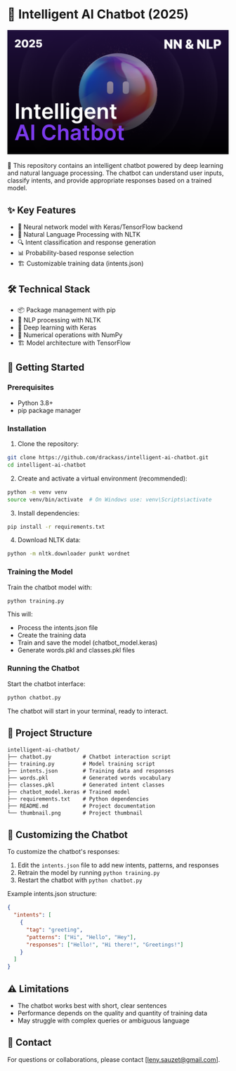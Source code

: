# 💬 Intelligent AI Chatbot (2025)

![Thumbnail](thumbnail.png)

💬 This repository contains an intelligent chatbot powered by deep learning and natural language processing. The chatbot can understand user inputs, classify intents, and provide appropriate responses based on a trained model.

## ✨ Key Features

- 🧠 Neural network model with Keras/TensorFlow backend
- 📝 Natural Language Processing with NLTK
- 🔍 Intent classification and response generation
- 📊 Probability-based response selection
- 🏗️ Customizable training data (intents.json)

## 🛠️ Technical Stack

- 📦 Package management with pip
- 💬 NLP processing with NLTK
- 🧠 Deep learning with Keras
- 🔢 Numerical operations with NumPy
- 🏗️ Model architecture with TensorFlow

## 🚀 Getting Started

### Prerequisites

- Python 3.8+
- pip package manager

### Installation

1. Clone the repository:
```bash
git clone https://github.com/drackass/intelligent-ai-chatbot.git
cd intelligent-ai-chatbot
```

2. Create and activate a virtual environment (recommended):
```bash
python -m venv venv
source venv/bin/activate  # On Windows use: venv\Scripts\activate
```

3. Install dependencies:
```bash
pip install -r requirements.txt
```

4. Download NLTK data:
```bash
python -m nltk.downloader punkt wordnet
```

### Training the Model

Train the chatbot model with:
```bash
python training.py
```

This will:
- Process the intents.json file
- Create the training data
- Train and save the model (chatbot_model.keras)
- Generate words.pkl and classes.pkl files

### Running the Chatbot

Start the chatbot interface:
```bash
python chatbot.py
```

The chatbot will start in your terminal, ready to interact.

## 📂 Project Structure

```
intelligent-ai-chatbot/
├── chatbot.py          # Chatbot interaction script
├── training.py         # Model training script
├── intents.json        # Training data and responses
├── words.pkl           # Generated words vocabulary
├── classes.pkl         # Generated intent classes
├── chatbot_model.keras # Trained model
├── requirements.txt    # Python dependencies
├── README.md           # Project documentation
└── thumbnail.png       # Project thumbnail
```

## 📝 Customizing the Chatbot

To customize the chatbot's responses:

1. Edit the `intents.json` file to add new intents, patterns, and responses
2. Retrain the model by running `python training.py`
3. Restart the chatbot with `python chatbot.py`

Example intents.json structure:
```json
{
  "intents": [
    {
      "tag": "greeting",
      "patterns": ["Hi", "Hello", "Hey"],
      "responses": ["Hello!", "Hi there!", "Greetings!"]
    }
  ]
}
```

## ⚠️ Limitations

- The chatbot works best with short, clear sentences
- Performance depends on the quality and quantity of training data
- May struggle with complex queries or ambiguous language

## 📧 Contact

For questions or collaborations, please contact [leny.sauzet@gmail.com].